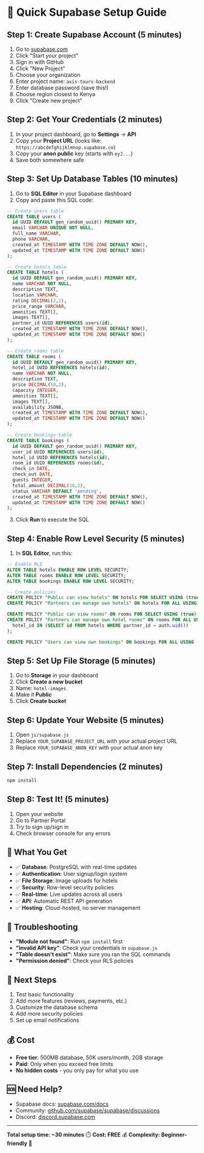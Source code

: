 # 🚀 Quick Supabase Setup Guide

## Step 1: Create Supabase Account (5 minutes)
1. Go to [supabase.com](https://supabase.com)
2. Click "Start your project" 
3. Sign in with GitHub
4. Click "New Project"
5. Choose your organization
6. Enter project name: `axis-tours-backend`
7. Enter database password (save this!)
8. Choose region closest to Kenya
9. Click "Create new project"

## Step 2: Get Your Credentials (2 minutes)
1. In your project dashboard, go to **Settings** → **API**
2. Copy your **Project URL** (looks like: `https://abcdefghijklmnop.supabase.co`)
3. Copy your **anon public** key (starts with `eyJ...`)
4. Save both somewhere safe

## Step 3: Set Up Database Tables (10 minutes)
1. Go to **SQL Editor** in your Supabase dashboard
2. Copy and paste this SQL code:

```sql
-- Create users table
CREATE TABLE users (
  id UUID DEFAULT gen_random_uuid() PRIMARY KEY,
  email VARCHAR UNIQUE NOT NULL,
  full_name VARCHAR,
  phone VARCHAR,
  created_at TIMESTAMP WITH TIME ZONE DEFAULT NOW(),
  updated_at TIMESTAMP WITH TIME ZONE DEFAULT NOW()
);

-- Create hotels table
CREATE TABLE hotels (
  id UUID DEFAULT gen_random_uuid() PRIMARY KEY,
  name VARCHAR NOT NULL,
  description TEXT,
  location VARCHAR,
  rating DECIMAL(2,1),
  price_range VARCHAR,
  amenities TEXT[],
  images TEXT[],
  partner_id UUID REFERENCES users(id),
  created_at TIMESTAMP WITH TIME ZONE DEFAULT NOW(),
  updated_at TIMESTAMP WITH TIME ZONE DEFAULT NOW()
);

-- Create rooms table
CREATE TABLE rooms (
  id UUID DEFAULT gen_random_uuid() PRIMARY KEY,
  hotel_id UUID REFERENCES hotels(id),
  name VARCHAR NOT NULL,
  description TEXT,
  price DECIMAL(10,2),
  capacity INTEGER,
  amenities TEXT[],
  images TEXT[],
  availability JSONB,
  created_at TIMESTAMP WITH TIME ZONE DEFAULT NOW(),
  updated_at TIMESTAMP WITH TIME ZONE DEFAULT NOW()
);

-- Create bookings table
CREATE TABLE bookings (
  id UUID DEFAULT gen_random_uuid() PRIMARY KEY,
  user_id UUID REFERENCES users(id),
  hotel_id UUID REFERENCES hotels(id),
  room_id UUID REFERENCES rooms(id),
  check_in DATE,
  check_out DATE,
  guests INTEGER,
  total_amount DECIMAL(10,2),
  status VARCHAR DEFAULT 'pending',
  created_at TIMESTAMP WITH TIME ZONE DEFAULT NOW(),
  updated_at TIMESTAMP WITH TIME ZONE DEFAULT NOW()
);
```

3. Click **Run** to execute the SQL

## Step 4: Enable Row Level Security (5 minutes)
1. In **SQL Editor**, run this:

```sql
-- Enable RLS
ALTER TABLE hotels ENABLE ROW LEVEL SECURITY;
ALTER TABLE rooms ENABLE ROW LEVEL SECURITY;
ALTER TABLE bookings ENABLE ROW LEVEL SECURITY;

-- Create policies
CREATE POLICY "Public can view hotels" ON hotels FOR SELECT USING (true);
CREATE POLICY "Partners can manage own hotels" ON hotels FOR ALL USING (partner_id = auth.uid());

CREATE POLICY "Public can view rooms" ON rooms FOR SELECT USING (true);
CREATE POLICY "Partners can manage own hotel rooms" ON rooms FOR ALL USING (
  hotel_id IN (SELECT id FROM hotels WHERE partner_id = auth.uid())
);

CREATE POLICY "Users can view own bookings" ON bookings FOR ALL USING (user_id = auth.uid());
```

## Step 5: Set Up File Storage (5 minutes)
1. Go to **Storage** in your dashboard
2. Click **Create a new bucket**
3. Name: `hotel-images`
4. Make it **Public**
5. Click **Create bucket**

## Step 6: Update Your Website (5 minutes)
1. Open `js/supabase.js`
2. Replace `YOUR_SUPABASE_PROJECT_URL` with your actual project URL
3. Replace `YOUR_SUPABASE_ANON_KEY` with your actual anon key

## Step 7: Install Dependencies (2 minutes)
```bash
npm install
```

## Step 8: Test It! (5 minutes)
1. Open your website
2. Go to Partner Portal
3. Try to sign up/sign in
4. Check browser console for any errors

## 🎯 What You Get
- ✅ **Database**: PostgreSQL with real-time updates
- ✅ **Authentication**: User signup/login system
- ✅ **File Storage**: Image uploads for hotels
- ✅ **Security**: Row-level security policies
- ✅ **Real-time**: Live updates across all users
- ✅ **API**: Automatic REST API generation
- ✅ **Hosting**: Cloud-hosted, no server management

## 🔧 Troubleshooting
- **"Module not found"**: Run `npm install` first
- **"Invalid API key"**: Check your credentials in `supabase.js`
- **"Table doesn't exist"**: Make sure you ran the SQL commands
- **"Permission denied"**: Check your RLS policies

## 📱 Next Steps
1. Test basic functionality
2. Add more features (reviews, payments, etc.)
3. Customize the database schema
4. Add more security policies
5. Set up email notifications

## 💰 Cost
- **Free tier**: 500MB database, 50K users/month, 2GB storage
- **Paid**: Only when you exceed free limits
- **No hidden costs** - you only pay for what you use

## 🆘 Need Help?
- Supabase docs: [supabase.com/docs](https://supabase.com/docs)
- Community: [github.com/supabase/supabase/discussions](https://github.com/supabase/supabase/discussions)
- Discord: [discord.supabase.com](https://discord.supabase.com)

---

**Total setup time: ~30 minutes** ⏱️
**Cost: FREE** 💰
**Complexity: Beginner-friendly** 🌟
